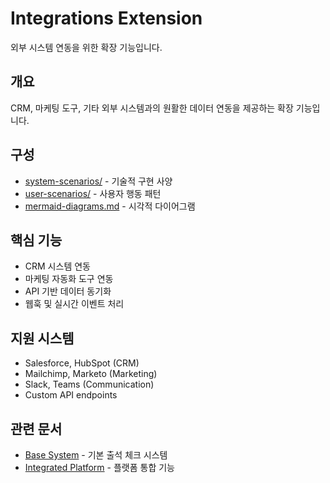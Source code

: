 # Integrations Extension

외부 시스템 연동을 위한 확장 기능입니다.

## 개요
CRM, 마케팅 도구, 기타 외부 시스템과의 원활한 데이터 연동을 제공하는 확장 기능입니다.

## 구성
- [system-scenarios/](./system-scenarios/) - 기술적 구현 사양
- [user-scenarios/](./user-scenarios/) - 사용자 행동 패턴  
- [mermaid-diagrams.md](./mermaid-diagrams.md) - 시각적 다이어그램

## 핵심 기능
- CRM 시스템 연동
- 마케팅 자동화 도구 연동
- API 기반 데이터 동기화
- 웹훅 및 실시간 이벤트 처리

## 지원 시스템
- Salesforce, HubSpot (CRM)
- Mailchimp, Marketo (Marketing)
- Slack, Teams (Communication)
- Custom API endpoints

## 관련 문서
- [Base System](../../base.md) - 기본 출석 체크 시스템
- [Integrated Platform](../../system-scenarios/integrated-platform/) - 플랫폼 통합 기능
